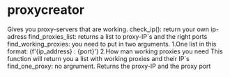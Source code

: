 # proxycreator
Gives you proxy-servers that are working. 
check_ip(): return your own ip-adress
find_proxies_list: returns a list to proxy-IP´s and the right ports
find_working_proxies: you need to put in two arguments.
1.One list in this format: (f'{ip_address} : {port}')
2.How man working proxies you need
This function will return you a list with working proxies and their IP´s
find_one_proxy: no argrument. Returns the proxy-IP and the proxy port

